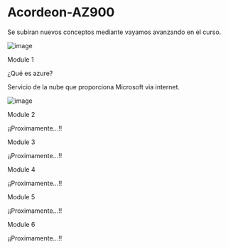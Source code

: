 # Acordeon-AZ900

Se subiran nuevos conceptos mediante vayamos avanzando en el curso.

![image](https://user-images.githubusercontent.com/83837155/125176919-2b72f000-e19d-11eb-8f9f-c239aeefdef1.png)


Module 1

¿Qué es azure?

Servicio de la nube que proporciona Microsoft via internet.

![image](https://user-images.githubusercontent.com/83837155/125176984-dedbe480-e19d-11eb-8556-b98ba02783f0.png)





Module 2

¡¡Proximamente...!!

Module 3

¡¡Proximamente...!!

Module 4

¡¡Proximamente...!!

Module 5 

¡¡Proximamente...!!

Module 6

¡¡Proximamente...!!
